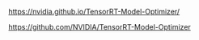 




https://nvidia.github.io/TensorRT-Model-Optimizer/



https://github.com/NVIDIA/TensorRT-Model-Optimizer





